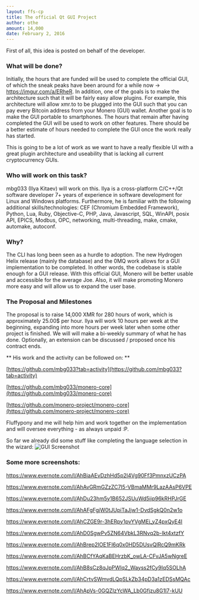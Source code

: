 ```yaml
---
layout: ffs-cp
title: The official Qt GUI Project
author: othe
amount: 14,000
date: February 2, 2016
---
```


First of all, this idea is posted on behalf of the developer.

### What will be done?

Initially, the hours that are funded will be used to complete the official GUI, of which the sneak peaks have been around for a while now -> https://imgur.com/a/ERheR. In addition, one of the goals is to make the architecture such that it will be fairly easy allow plugins. For example, this architecture will allow xmr.to to be plugged into the GUI such that you can pay every Bitcoin address from your Monero (GUI) wallet. Another goal is to make the GUI portable to smartphones. The hours that remain after having completed the GUI will be used to work on other features. There should be a better estimate of hours needed to complete the GUI once the work really has started.

This is going to be a lot of work as we want to have a really flexible UI with a great plugin architecture and useability that is lacking all current cryptocurrency GUIs.

### Who will work on this task?

mbg033 (Ilya Kitaev) will work on this. Ilya is a cross-platform C/C++/Qt software developer 7+ years of experience in software development for Linux and Windows platforms. Furthermore, he is familiar with the following additional skills/technologies: CEF (Chromium Embedded Framework), Python, Lua, Ruby, Objective-C, PHP, Java, Javascript, SQL, WinAPI, posix API, EPICS, Modbus, OPC, networking, multi-threading, make, cmake, automake, autoconf.

### Why?

The CLI has long been seen as a hurdle to adoption. The new Hydrogen Helix release (mainly the database) and the 0MQ work allows for a GUI implementation to be completed. In other words, the codebase is stable enough for a GUI release. With this official GUI, Monero will be better usable and accessible for the average Joe. Also, it will make promoting Monero more easy and will allow us to expand the user base.

### The Proposal and Milestones

The proposal is to raise 14,000 XMR for 280 hours of work, which is approximately 25.00$ per hour. Ilya will work 10 hours per week at the beginning, expanding into more hours per week later when some other project is finished. We will will make a bi-weekly summary of what he has done. Optionally, an extension can be discussed / proposed once his contract ends.

** His work and the activity can be followed on: **

[https://github.com/mbg033?tab=activity](https://github.com/mbg033?tab=activity)

[https://github.com/mbg033/monero-core](https://github.com/mbg033/monero-core)

[https://github.com/monero-project/monero-core](https://github.com/monero-project/monero-core)

Fluffypony and me will help him and work together on the implementation and will oversee everything - as always unpaid :P.

So far we already did some stuff like completing the language selection in the wizard: ![GUI Screenshot](https://www.evernote.com/shard/s528/sh/f968dcd6-8cc0-423f-bad3-c6f26261083c/dde89987e5befbd9/res/0bfa3d4e-882f-4f52-b756-62125895c1d5/skitch.png?resizeSmall&width=832)

### Some more screenshots:

https://www.evernote.com/l/AhBiaAEvDzhHd5p2l4Vg90Ff3PmnxzUCzPA

https://www.evernote.com/l/AhAvGRmGZzZC7I5-VBmaMMr9LazAAsP6VPE

https://www.evernote.com/l/AhDu23hm5y1B652JSUuWd5iip96kRHPJrGE

https://www.evernote.com/l/AhAFgFgjW0tJUpiTaJjw1-DvdSgkQ0n2w1o

https://www.evernote.com/l/AhCZGE9r-3hERpy1pvYVgMEj_yZ4pxQyE4I

https://www.evernote.com/l/AhD0SgwPv5ZN64VbkL3RNvq2b-Ikt4xtzfY

https://www.evernote.com/l/AhBrep2IOE1Fl6q0x0HD5DUsvQlRcQ9mKRk

https://www.evernote.com/l/AhBCfYAqKaBEHrzbK_owLA-CFvJA5wNgreE

https://www.evernote.com/l/AhB8sCz8qJpPWIq2_Wayss2fCy9Iq5SOLhA

https://www.evernote.com/l/AhCrtvSWmvdLQpSLkZb34pD3a1zEDSsMQAc

https://www.evernote.com/l/AhApVs-0GQZIzYcWA_Lb0Gfjzu8G1I7-kUU
